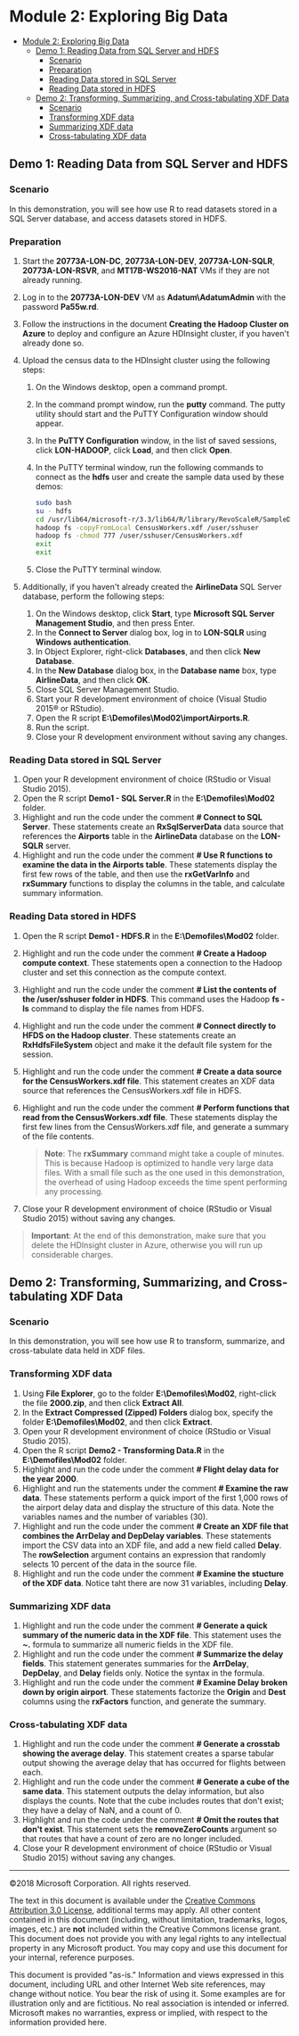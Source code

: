 # Module 2: Exploring Big Data

- [Module 2: Exploring Big Data](#module-2-exploring-big-data)
    - [Demo 1: Reading Data from SQL Server and HDFS](#demo-1-reading-data-from-sql-server-and-hdfs)
        - [Scenario](#scenario)
        - [Preparation](#preparation)
        - [Reading Data stored in SQL Server](#reading-data-stored-in-sql-server)
        - [Reading Data stored in HDFS](#reading-data-stored-in-hdfs)
    - [Demo 2: Transforming, Summarizing, and Cross-tabulating XDF Data](#demo-2-transforming-summarizing-and-cross-tabulating-xdf-data)
        - [Scenario](#scenario)
        - [Transforming XDF data](#transforming-xdf-data)
        - [Summarizing XDF data](#summarizing-xdf-data)
        - [Cross-tabulating XDF data](#cross-tabulating-xdf-data)

## Demo 1: Reading Data from SQL Server and HDFS

### Scenario

In this demonstration, you will see how use R to read datasets stored in a SQL Server database, and access datasets stored in HDFS.

### Preparation

1. Start the **20773A-LON-DC**, **20773A-LON-DEV**, **20773A-LON-SQLR**, **20773A-LON-RSVR**, and **MT17B-WS2016-NAT** VMs if they are not already running. 
2. Log in to the **20773A-LON-DEV** VM as **Adatum\AdatumAdmin** with the password **Pa55w.rd**.
3. Follow the instructions in the document **Creating the Hadoop Cluster on Azure** to deploy and configure an Azure HDInsight cluster, if you haven't already done so.
4. Upload the census data to the HDInsight cluster using the following steps:
	1. On the Windows desktop, open a command prompt.
	2. In the command prompt window, run the **putty** command. The putty utility should start and the PuTTY Configuration window should appear.
	3. In the **PuTTY Configuration** window, in the list of saved sessions, click **LON-HADOOP**, click **Load**, and then click **Open**.
	4. In the PuTTY terminal window, run the following commands to connect as the **hdfs** user and create the sample data used by these demos:

        ```Bash
        sudo bash
        su - hdfs
        cd /usr/lib64/microsoft-r/3.3/lib64/R/library/RevoScaleR/SampleData
        hadoop fs -copyFromLocal CensusWorkers.xdf /user/sshuser
        hadoop fs -chmod 777 /user/sshuser/CensusWorkers.xdf
        exit
        exit
        ```

    5. Close the PuTTY terminal window.

5. Additionally, if you haven't already created the **AirlineData** SQL Server database, perform the following steps:
    1. On the Windows desktop, click **Start**, type **Microsoft SQL Server Management Studio**, and then press Enter.
    2. In the **Connect to Server** dialog box, log in to **LON-SQLR** using **Windows authentication**.
    3. In Object Explorer, right-click **Databases**, and then click **New Database**.
    4. In the **New Database** dialog box, in the **Database name** box, type **AirlineData**, and then click **OK**.
    5. Close SQL Server Management Studio.
    6. Start your R development environment of choice (Visual Studio 2015® or RStudio).
    7. Open the R script **E:\\Demofiles\\Mod02\\importAirports.R**.
    8. Run the script.
    9. Close your R development environment without saving any changes.

### Reading Data stored in SQL Server

1. Open your R development environment of choice (RStudio or Visual Studio 2015).
2. Open the R script **Demo1 - SQL Server.R** in the **E:\\Demofiles\\Mod02** folder.
3. Highlight and run the code under the comment **# Connect to SQL Server**. These statements create an **RxSqlServerData** data source that references the **Airports** table in the **AirlineData** database on the **LON-SQLR** server.
4. Highlight and run the code under the comment **# Use R functions to examine the data in the Airports table**. These statements display the first few rows of the table, and then use the **rxGetVarInfo** and **rxSummary** functions to display the columns in the table, and calculate summary information.

### Reading Data stored in HDFS

1. Open the R script **Demo1 - HDFS.R** in the **E:\\Demofiles\\Mod02** folder.
2. Highlight and run the code under the comment **# Create a Hadoop compute context**. These statements open a connection to the Hadoop cluster and set this connection as the compute context.
3. Highlight and run the code under the comment **# List the contents of the /user/sshuser folder in HDFS**. This command uses the Hadoop **fs -ls** command to display the file names from HDFS.
4. Highlight and run the code under the comment **# Connect directly to HFDS on the Hadoop cluster**. These statements create an **RxHdfsFileSystem** object and make it the default file system for the session.
5. Highlight and run the code under the comment **# Create a data source for the CensusWorkers.xdf file**. This statement creates an XDF data source that references the CensusWorkers.xdf file in HDFS.
6. Highlight and run the code under the comment **# Perform functions that read from the CensusWorkers.xdf file**. These statements display the first few lines from the CensusWorkers.xdf file, and generate a summary of the file contents. 

    > **Note**: The **rxSummary** command might take a couple of minutes. This is because Hadoop is optimized to handle very large data files. With a small file such as the one used in this demonstration, the overhead of using Hadoop exceeds the time spent performing any processing.

7. Close your R development environment of choice (RStudio or Visual Studio 2015) without saving any changes.

> **Important**: At the end of this demonstration, make sure that you delete the HDInsight cluster in Azure, otherwise you will run up considerable charges.

## Demo 2: Transforming, Summarizing, and Cross-tabulating XDF Data

### Scenario

In this demonstration, you will see how use R to transform, summarize, and cross-tabulate data held in XDF files.

### Transforming XDF data

1. Using **File Explorer**, go to the folder **E:\\Demofiles\\Mod02**, right-click the file **2000.zip**, and then click **Extract All**.
2. In the **Extract Compressed (Zipped) Folders** dialog box, specify the folder **E:\\Demofiles\\Mod02**, and then click **Extract**.
3. Open your R development environment of choice (RStudio or Visual Studio 2015).
4. Open the R script **Demo2 - Transforming Data.R** in the **E:\\Demofiles\\Mod02** folder.
5. Highlight and run the code under the comment **# Flight delay data for the year 2000**.
6. Highlight and run the statements under the comment **# Examine the raw data**. These statements perform a quick import of the first 1,000 rows of the airport delay data and display the structure of this data. Note the variables names and the number of variables (30).
7. Highlight and run the code under the comment **# Create an XDF file that combines the ArrDelay and DepDelay variables**. These statements import the CSV data into an XDF file, and add a new field called **Delay**. The **rowSelection** argument contains an expression that randomly selects 10 percent of the data in the source file.
8. Highlight and run the code under the comment **# Examine the stucture of the XDF data**. Notice taht there are now 31 variables, including **Delay**.

### Summarizing XDF data

1. Highlight and run the code under the comment **# Generate a quick summary of the numeric data in the XDF file**. This statement uses the **~.** formula to summarize all numeric fields in the XDF file.
2. Highlight and run the code under the comment **# Summarize the delay fields**. This statement generates summaries for the **ArrDelay**, **DepDelay**, and **Delay** fields only. Notice the syntax in the formula.
3. Highlight and run the code under the comment **# Examine Delay broken down by origin airport**. These statements factorize the **Origin** and **Dest** columns using the **rxFactors** function, and generate the summary.

### Cross-tabulating XDF data

1. Highlight and run the code under the comment **# Generate a crosstab showing the average delay**. This statement creates a sparse tabular output showing the average delay that has occurred for flights between each.
2. Highlight and run the code under the comment **# Generate a cube of the same data**. This statement outputs the delay information, but also displays the counts. Note that the cube includes routes that don't exist; they have a delay of NaN, and a count of 0.
3. Highlight and run the code under the comment **# Omit the routes that don't exist**. This statement sets the **removeZeroCounts** argument so that routes that have a count of zero are no longer included.
4. Close your R development environment of choice (RStudio or Visual Studio 2015) without saving any changes.

---

©2018 Microsoft Corporation. All rights reserved.

The text in this document is available under the [Creative Commons Attribution 3.0 License](https://creativecommons.org/licenses/by/3.0/legalcode), additional terms may apply. All other content contained in this document (including, without limitation, trademarks, logos, images, etc.) are **not** included within the Creative Commons license grant. This document does not provide you with any legal rights to any intellectual property in any Microsoft product. You may copy and use this document for your internal, reference purposes.

This document is provided "as-is." Information and views expressed in this document, including URL and other Internet Web site references, may change without notice. You bear the risk of using it. Some examples are for illustration only and are fictitious. No real association is intended or inferred. Microsoft makes no warranties, express or implied, with respect to the information provided here.
